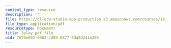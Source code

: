 ```yaml
---
content_type: resource
description: ''
file: https://ol-ocw-studio-app-production.s3.amazonaws.com/courses/18-01-single-variable-calculus-fall-2006/7670e692e662cd8908778da9d241e209_aeXp1zC6Hls.pdf
file_type: application/pdf
resourcetype: Document
title: 3play pdf file
uid: 7670e692-e662-cd89-0877-8da9d241e209
---
```


